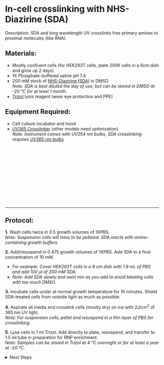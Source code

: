 In-cell crosslinking with NHS-Diazirine (SDA)
================================================================================
Description: SDA and long wavelength UV crosslinks free primary amines to proximal molecules (like RNA).

Materials:
--------------------------------------------------------------------------------
  * Mostly confluent cells (for HEK293T cells, plate 200K cells in a 6cm dish and grow up 2 days) 
  * 1X Phosphate-buffered saline pH 7.4
  * 200 mM stock of [NHS-Diazirine (SDA)](https://www.thermofisher.com/order/catalog/product/26167#/26167) in DMSO<br/>_Note: SDA is best diluted the day of use, but can be stored in DMSO at -20 °C for at least 1 month._
  * [Trizol](https://www.thermofisher.com/order/catalog/product/15596026#/15596026) lysis reagent (wear eye protection and PPE)
     
Equipment Required:
--------------------------------------------------------------------------------
  * Cell culture incubator and hood
  * [UV365 Crosslinker](https://www.fishersci.com/shop/products/fisher-scientific-uv-crosslinker-ah-4/13245221) (other models need optimization)<br/>_Note: Instrument comes with UV254 nm bulbs, SDA crosslinking requires [UV365 nm bulbs](https://www.fishersci.com/shop/products/fisher-scientific-uv-crosslinker-ah-4/13245225)._

<br/><br/><br/><br/><br/><br/><br/><br/><br/><br/><br/>
___
Protocol:
--------------------------------------------------------------------------------

**1.** Wash cells twice in 0.5 growth volumes of 1XPBS.<br/>_Note: Suspension cells will have to be pelleted. SDA reacts with amine-containing growth buffers._

**2.** Add/resuspend in 0.475 growth volumes of 1XPBS. Add SDA to a final concentration of 10 mM.
  * _For example: Cover HEK293T cells in a 6 cm dish with 1.9 mL of PBS and add 100 µl of 200 mM SDA._
  * _Note: Add SDA slowly and swirl mix as you add to avoid blasting cells with too much DMSO._ 
    
**3.** Incubate cells under at normal growth temperature for 10 minutes. Shield SDA-treated cells from outside light as much as possible.
  
**4.** Aspirate all media and crosslink cells (mostly dry) on ice with 2J/cm<sup>2</sup> of 365 nm UV light.<br/>_Note: For suspension cells, pellet and resuspend in a thin layer of PBS for crosslinking._

**5.** Lyse cells in 1 ml Trizol. Add directly to plate, resuspend, and transfer to 1.5 ml tube in preparation for RNP enrichment.<br/>_Note: Samples can be stored in Trizol at 4 °C overnight or for at least a year at -20 °C._

<!-- The text below creates dropdown lists for links to next steps or hyperlinks -->

<details>
  <summary>Next Steps</summary>

</p> <a href="./OOPS-RNP.md">
OOPS RNP enrichment</a>

</p> <a href="../Mutational-Profiling/MaP-RT-Marathon.md">
MaP with Marathon RT</a>

</p> <a href="../NGS/Second-Strand-Synthesis.md">
Second-Strand Synthesis</a>

</p> <a href="../NGS/Two-Step-PCR-Library.md">
2-step PCR library generation </a>

</details>
